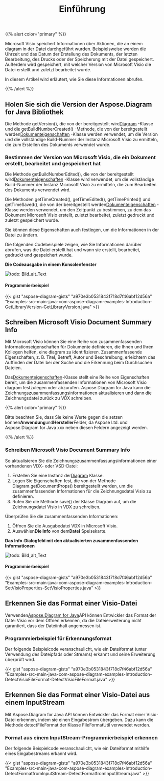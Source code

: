 ﻿---
title: Einführung
type: docs
weight: 10
url: /de/java/introduction/
---
{{% alert color="primary" %}} 

Microsoft Visio speichert Informationen über Aktionen, die an einem diagram in der Datei durchgeführt wurden. Beispielsweise werden die Uhrzeit und das Datum der Erstellung des Dokuments, der letzten Bearbeitung, des Drucks oder der Speicherung mit der Datei gespeichert. Außerdem wird gespeichert, mit welcher Version von Microsoft Visio die Datei erstellt und zuletzt bearbeitet wurde.

In diesem Artikel wird erläutert, wie Sie diese Informationen abrufen.

{{% /alert %}} 
## **Holen Sie sich die Version der Aspose.Diagram for Java Bibliothek**
 Die Methode getVersion(), die von der bereitgestellt wird[Diagram](https://reference.aspose.com/diagram/java/com.aspose.diagram/Diagram) -Klasse und die getBuildNumberCreated() -Methode, die von der bereitgestellt werden[Dokumenteigenschaften](https://reference.aspose.com/diagram/java/com.aspose.diagram/DocumentProperties) -Klasse werden verwendet, um die Version und die vollständige Build-Nummer der Instanz Microsoft Visio zu ermitteln, die zum Erstellen des Dokuments verwendet wurde.
### **Bestimmen der Version von Microsoft Visio, die ein Dokument erstellt, bearbeitet und gespeichert hat**
 Die Methode getBuildNumberEdited(), die von der bereitgestellt wird[Dokumenteigenschaften](https://reference.aspose.com/diagram/java/com.aspose.diagram/DocumentProperties) -Klasse wird verwendet, um die vollständige Build-Nummer der Instanz Microsoft Visio zu ermitteln, die zum Bearbeiten des Dokuments verwendet wird.

Die Methoden getTimeCreated(), getTimeEdited(), getTimePrinted() und getTimeSaved(), die von der bereitgestellt werden[Dokumenteigenschaften](https://reference.aspose.com/diagram/java/com.aspose.diagram/DocumentProperties) -Klasse werden verwendet, um den Zeitpunkt zu bestimmen, zu dem das Dokument Microsoft Visio erstellt, zuletzt bearbeitet, zuletzt gedruckt und zuletzt gespeichert wurde.

Sie können diese Eigenschaften auch festlegen, um die Informationen in der Datei zu ändern.

Die folgenden Codebeispiele zeigen, wie Sie Informationen darüber abrufen, was die Datei erstellt hat und wann sie erstellt, bearbeitet, gedruckt und gespeichert wurde.

**Die Codeausgabe in einem Konsolenfenster** 

![todo: Bild_alt_Text](introduction_1.png)
#### **Programmierbeispiel**
{{< gist "aspose-diagram-gists" "a970e3b0531843f718d7f46abf12d56a" "Examples-src-main-java-com-aspose-diagram-examples-Introduction-GetLibraryVersion-GetLibraryVersion.java" >}}
## **Schreiben Microsoft Visio Document Summary Info**
Mit Microsoft Visio können Sie eine Reihe von zusammenfassenden Informationseigenschaften für Dokumente definieren, die Ihnen und Ihren Kollegen helfen, eine diagram zu identifizieren. Zusammenfassende Eigenschaften, z. B. Titel, Betreff, Autor und Beschreibung, erleichtern das Auffinden der Datei bei der Suche und die Erkennung beim Durchsuchen Dateien.

 Das[Dokumenteigenschaften](https://reference.aspose.com/diagram/java/com.aspose.diagram/DocumentProperties)-Klasse stellt eine Reihe von Eigenschaften bereit, um die zusammenfassenden Informationen von Microsoft Visio diagram festzulegen oder abzurufen. Aspose.Diagram for Java kann die Zeichnungszusammenfassungsinformationen aktualisieren und dann die Zeichnungsdatei zurück zu VDX schreiben.

{{% alert color="primary" %}} 

Bitte beachten Sie, dass Sie keine Werte gegen die setzen können**Anwendung**und**Hersteller**Felder, da Aspose Ltd. und Aspose.Diagram for Java xxx neben diesen Feldern angezeigt werden.

{{% /alert %}} 
### **Schreiben Microsoft Visio Document Summary Info**
So aktualisieren Sie die Zeichnungszusammenfassungsinformationen einer vorhandenen VDX- oder VSD-Datei:

1.  Erstellen Sie eine Instanz der[Diagram](https://reference.aspose.com/diagram/java/com.aspose.diagram/Diagram) Klasse.
1. Legen Sie Eigenschaften fest, die von der Methode Diagram.getDocumentProps() bereitgestellt werden, um die zusammenfassenden Informationen für die Zeichnungsdatei Visio zu definieren.
1. Rufen Sie die Methode save() der Klasse Diagram auf, um die Zeichnungsdatei Visio in VDX zu schreiben.

Überprüfen Sie die zusammenfassenden Informationen:

1. Öffnen Sie die Ausgabedatei VDX in Microsoft Visio.
1.  Auswählen**Die Info** von dem**Datei** Speisekarte.

**Das Info-Dialogfeld mit den aktualisierten zusammenfassenden Informationen** 

![todo: Bild_alt_Text](introduction_2.png)
#### **Programmierbeispiel**
{{< gist "aspose-diagram-gists" "a970e3b0531843f718d7f46abf12d56a" "Examples-src-main-java-com-aspose-diagram-examples-Introduction-SetVisioProperties-SetVisioProperties.java" >}}
## **Erkennen Sie das Format einer Visio-Datei**
 Verwenden[Aspose.Diagram for Java](https://products.aspose.com/diagram/java/)API können Entwickler das Format der Datei Visio vor dem Öffnen erkennen, da die Dateierweiterung nicht garantiert, dass der Dateiinhalt angemessen ist.
### **Programmierbeispiel für Erkennungsformat**
Der folgende Beispielcode veranschaulicht, wie ein Dateiformat (unter Verwendung des Dateipfads oder Streams) erkannt und seine Erweiterung überprüft wird.

{{< gist "aspose-diagram-gists" "a970e3b0531843f718d7f46abf12d56a" "Examples-src-main-java-com-aspose-diagram-examples-Introduction-DetectVisioFileFormat-DetectVisioFileFormat.java" >}}
## **Erkennen Sie das Format einer Visio-Datei aus einem InputStream**
Mit Aspose.Diagram for Java API können Entwickler das Format einer Visio-Datei erkennen, indem sie einen Eingabestrom übergeben. Dazu kann die Methode detectFileFormat der Klasse FileFormatUtil verwendet werden.
### **Format aus einem InputStream-Programmierbeispiel erkennen**
Der folgende Beispielcode veranschaulicht, wie ein Dateiformat mithilfe eines Eingabestreams erkannt wird.

{{< gist "aspose-diagram-gists" "a970e3b0531843f718d7f46abf12d56a" "Examples-src-main-java-com-aspose-diagram-examples-Introduction-DetectFormatfromInputStream-DetectFormatfromInputStream.java" >}}
